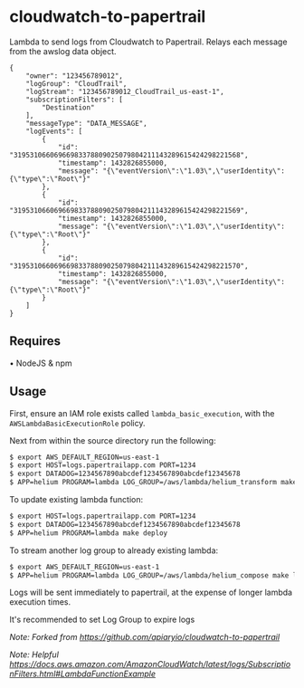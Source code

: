 # cloudwatch-to-papertrail
Lambda to send logs from Cloudwatch to Papertrail. Relays each message from the awslog data object.

```
{
    "owner": "123456789012",
    "logGroup": "CloudTrail",
    "logStream": "123456789012_CloudTrail_us-east-1",
    "subscriptionFilters": [
        "Destination"
    ],
    "messageType": "DATA_MESSAGE",
    "logEvents": [
        {
            "id": "31953106606966983378809025079804211143289615424298221568",
            "timestamp": 1432826855000,
            "message": "{\"eventVersion\":\"1.03\",\"userIdentity\":{\"type\":\"Root\"}"
        },
        {
            "id": "31953106606966983378809025079804211143289615424298221569",
            "timestamp": 1432826855000,
            "message": "{\"eventVersion\":\"1.03\",\"userIdentity\":{\"type\":\"Root\"}"
        },
        {
            "id": "31953106606966983378809025079804211143289615424298221570",
            "timestamp": 1432826855000,
            "message": "{\"eventVersion\":\"1.03\",\"userIdentity\":{\"type\":\"Root\"}"
        }
    ]
}
``` 


## Requires
• NodeJS & npm

## Usage

First, ensure an IAM role exists called `lambda_basic_execution`,
with the `AWSLambdaBasicExecutionRole` policy.

Next from within the source directory run the following:
```bash
$ export AWS_DEFAULT_REGION=us-east-1
$ export HOST=logs.papertrailapp.com PORT=1234
$ export DATADOG=1234567890abcdef1234567890abcdef12345678
$ APP=helium PROGRAM=lambda LOG_GROUP=/aws/lambda/helium_transform make
```

To update existing lambda function:

```bash
$ export HOST=logs.papertrailapp.com PORT=1234
$ export DATADOG=1234567890abcdef1234567890abcdef12345678
$ APP=helium PROGRAM=lambda make deploy
```

To stream another log group to already existing lambda:

```bash
$ export AWS_DEFAULT_REGION=us-east-1
$ APP=helium PROGRAM=lambda LOG_GROUP=/aws/lambda/helium_compose make log
```

Logs will be sent immediately to papertrail, at the expense of longer lambda execution times.

It's recommended to set Log Group to expire logs

*Note: Forked from https://github.com/apiaryio/cloudwatch-to-papertrail*

*Note: Helpful https://docs.aws.amazon.com/AmazonCloudWatch/latest/logs/SubscriptionFilters.html#LambdaFunctionExample*